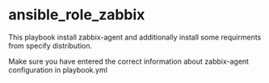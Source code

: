 # ansible_role_zabbix

This playbook install zabbix-agent and additionally install some requirments from specify distribution.

Make sure you have entered the correct information about zabbix-agent configuration in playbook.yml
